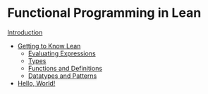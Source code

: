 # Functional Programming in Lean

[Introduction](./introduction.md)

- [Getting to Know Lean](./getting-to-know.md)
  - [Evaluating Expressions](./getting-to-know/evaluating.md)
  - [Types](./getting-to-know/types.md)
  - [Functions and Definitions]()
  - [Datatypes and Patterns]()
- [Hello, World!]()
